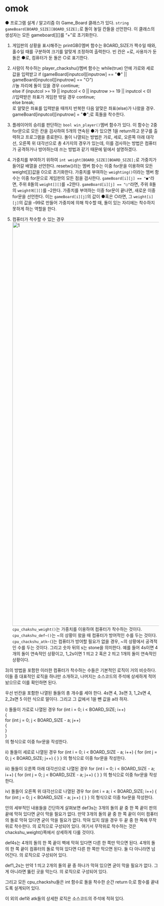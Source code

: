 # omok

● 프로그램 설계 / 알고리즘
0) Game_Board 클래스가 있다.
 `string gameBoard[BOARD_SIZE][BOARD_SIZE];`로 돌이 놓일 칸들을 선언한다.
이 클래스의 생성자는 모든 gameboard[][]를 “+”로 초기화한다.

1) 게임판의 상황을 표시해주는 printGB()멤버 함수는 BOARD_SIZE가 짝수일 때와, 홀수일 때를 구분하여 크기를 알맞게 조정하여 출력한다. 빈 칸은 +로, 사용자가 둔 돌은 ●로, 컴퓨터가 둔 돌은 ○로 표기한다.

2) 사람이 착수하는 player_chackshu()멤버 함수는 while(true) 안에 가로와 세로 값을 입력받고 
if (gameBoard[inputcol][inputrow] == "●" || gameBoard[inputcol][inputrow] == "○")<br>
//놀 자리에 돌이 있을 경우 continue;<br>
else if (inputcol >= 19 || inputcol < 0 || inputrow >= 19 || inputcol < 0)<br>
//입력받은 좌표가 게임판 밖일 경우 continue;<br>
else break;<br>
로 알맞은 좌표를 입력받을 때까지 반복한 다음 알맞은 좌표(else)가 나왔을 경우. 
gameBoard[inputcol][inputrow] = "●";로 흑돌을 착수한다.

3) 플레이어의 승리를 판단하는 `bool win_player()`멤버 함수가 있다.
이 함수는 2중 for문으로 모든 칸을 검사하여 5개의 연속된 ●가 있으면 1을 return하고 문구를 출력하고 프로그램을 종료한다. 돌이 나열되는 방법은 가로, 세로, 오른쪽 아래 대각선, 오른쪽 위 대각선으로 총 4가지의 경우가 있는데, 이를 검사하는 방법은 컴퓨터가 공격하거나 방어하는데 쓰는 방법과 같기 때문에 밑에서 설명하겠다.

4) 가중치를 부여하기 위하여 `int weight[BOARD_SIZE][BOARD_SIZE];`로 가중치가 들어갈 배열을 선언한다.
 resetw()라는 멤버 함수는 이중 for문을 이용하여 모든 weight[][]값을 0으로 초기화한다.
 가중치를 부여하는 `weighting()`이라는 멤버 함수는 이중 for문으로 게임판의 모든 점을 검사한다. `gameBoard[i][j] == "●"`라면, 주위 8돌의 `weight[][]`를 +2한다. `gameBoard[i][j] == "○"`라면, 주위 8돌의 `weight에[][]`를 –2한다. 가중치를 부여하는 이중 for문이 끝나면, 새로운 이중 for문을 선언한다. 이는 `gameBoard[i][j]`의 값이 ●혹은 ○라면, 그 `weight[i][j]`의 값을   –99로 만들어 가중치에 의해 착수할 때, 돌이 있는 자리에는 착수하지 못하게 하는 역할을 한다.

5) 컴퓨터가 착수할 수 있는 경우<br>
<img width="1318" alt="1" src="https://user-images.githubusercontent.com/112921582/221409206-2ad56c37-5704-477a-9542-3be307903e0b.png"><br>
`cpu_chakshu_weight()`는 가중치를 이용하여 컴퓨터가 착수하는 것이다.
`cpu_chakshu_def~()`는 ~의 상황이 왔을 때 컴퓨터가 방어적인 수를 두는 것이다.
`cpu_chackshu_atk~(`)는 컴퓨터가 방어할 필요가 없을 경우, ~의 상황에서 공격적인 수를 두는 것이다.
그리고 숫자 뒤의 s는 stone을 의미한다. 예를 들어 4s이면 4개의 돌이 연속적인 상황이고, 1_2s이면 1 띄고 2 혹은 2 띄고 1개의 돌이 연속적인 상황이다.

 3)의 방법을 포함한 이러한 컴퓨터가 착수하는 수들은 기본적인 로직이 거의 비슷하다. 이들 중 대표적인 로직을 하나만 소개하고, 나머지는 소스코드의 주석에 상세하게 적어 놨으므로 이를 확인하면 된다.

우선 빈칸을 포함한 나열된 돌들의 총 개수를 세야 한다. 4s면 4, 3s면 3, 1_2s면 4, 2_2s면 5 이런 식으로 말이다. 그리고 그 값에서 1을 뺀 값을 a라 하자.





i) 돌들이 가로로 나열된 경우
for (int i = 0; i < BOARD_SIZE; i++)<br>
{<br>
  for (int j = 0; j < BOARD_SIZE - a; j++)<br>
	{<br>
	}<br>
}<br>
의 형식으로 이중 for문을 작성한다.

ii) 돌들이 세로로 나열된 경우
for (int i = 0; i < BOARD_SIZE - a; i++)
{
	for (int j = 0; j < BOARD_SIZE; j++)
	{
	}
}
의 형식으로 이중 for문을 작성한다.

iii) 돌들이 오른쪽 아래 대각선으로 나열된 경우
for (int i = 0; i < BOARD_SIZE - a; i++)
{
	for (int j = 0; j < BOARD_SIZE - a; j++)
	{
	}
}
의 형식으로 이중 for문을 작성한다.

iv) 돌들이 오른쪽 위 대각선으로 나열된 경우
for (int i = a; i < BOARD_SIZE; i++)
{
	for (int j = 0; j < BOARD_SIZE - a; j++)
	{
	}
}
의 형식으로 이중 for문을 작성한다.

안의 세부적인 내용들을 간단하게 살펴보면
 def3s는 3개의 돌의 끝 중 한 쪽 끝이 판의 끝에 막혀 있다면 굳이 막을 필요가 없다.
만약 3개의 돌의 끝 중 한 쪽 끝이 이미 컴퓨터의 돌로 막혀 있다면 굳이 막을 필요가 없다.
막혀 있지 않을 경우 두 끝 중 한 쪽에 무작위로 착수한다.
의 로직으로 구성되어 있다. 여기서 무작위로 착수하는 것은 chackshu_weight()쪽에서 상세하게 다룰 것이다.

 def4s는 4개의 돌의 한 쪽 끝이 벽에 막혀 있다면 다른 한 쪽만 막으면 된다.
4개의 돌의 한 쪽 끝이 컴퓨터의 돌로 막혀 있다면 다른 한 쪽만 막으면 된다.
둘 다 아니라면 넘어간다.
의 로직으로 구성되어 있다.

def1_2s는 만약 1 띄고 2개의 돌의 끝 중 하나가 막혀 있으면 굳이 막을 필요가 없다.
그게 아니라면 뚫린 곳을 막는다.
의 로직으로 구성되어 있다. 

그리고 모든 cpu_chackshu들은 int 함수로 돌을 착수한 순간 return 0;로 함수를 끝내도록 설계되어 있다.

이 외의 def와 atk들의 상세한 로직은 소스코드의 주석에 적혀 있다.
